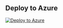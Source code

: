 ## Deploy to Azure

[![Deploy to Azure](https://azuredeploy.net/deploybutton.svg)](https://azuredeploy.net/)